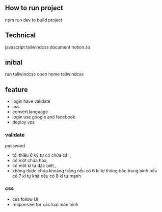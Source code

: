 ## How to run project
npm run dev to build project
## Technical 
javascript 
tailwindcss
document notion.so 
## initial 
run tailwindcss open home tailwindcss
## feature
- login have validate
- css
- convert language
- login use google and facebook
- deploy vps 
### validate
password 
- tối thiểu 6 ký tự có  chữa cái , 
- có một chữa hoa, 
- có một kí tự đặc biêt , 
- không dược chứa khoảng trắng
nếu có 6 kí tự thông báo trung binh
nếu có 7 kí tự khá 
nếu có 8 kí tự mạnh
### css 
- css follow UI
- responsive for các loại màn hình